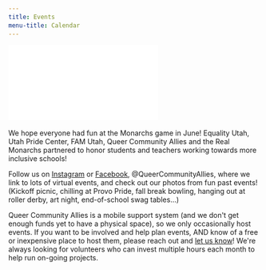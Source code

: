 ```yaml
---
title: Events
menu-title: Calendar
---
```


![this month's calendar](/files/calOct.pdf) 

We hope everyone had fun at the Monarchs game in June! Equality Utah, Utah Pride Center, FAM Utah, Queer Community Allies and the Real Monarchs partnered to honor students and teachers working towards more inclusive schools!

Follow us on [Instagram](https://www.instagram.com/queercommunityallies/) or [Facebook](https://www.facebook.com/QueerCommunityAllies), @QueerCommunityAllies, where we link to lots of virtual events, and check out our photos from fun past events! (Kickoff picnic, chilling at Provo Pride, fall break bowling, hanging out at roller derby, art night, end-of-school swag tables...)

Queer Community Allies is a mobile support system (and we don't get enough funds yet to have a physical space), so we only occasionally host events. If you want to be involved and help plan events, AND know of a free or inexpensive place to host them, please reach out and [let us know](/donate/#volunteer-board-of-directors)! We're always looking for volunteers who can invest multiple hours each month to help run on-going projects. 
